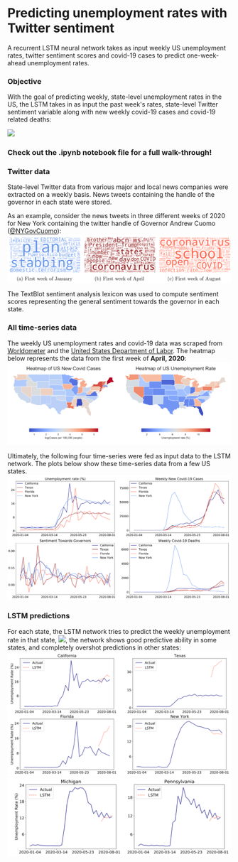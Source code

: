 # Predicting unemployment rates with Twitter sentiment
A recurrent LSTM neural network takes as input weekly US unemployment rates, twitter sentiment scores and covid-19 cases to predict one-week-ahead unemployment rates.

### Objective
With the goal of predicting weekly, state-level unemployment rates in the US, the LSTM takes in as input the past week's rates, state-level Twitter sentiment variable along with new weekly covid-19 cases and covid-19 related deaths:

<img src="https://render.githubusercontent.com/render/math?math=X_{t} =\bigg[y_{t-1}, S_{t-1}, C_{t-1}, D_{t-1}\bigg]">

### Check out the .ipynb notebook file for a full walk-through!

### Twitter data
State-level Twitter data from various major and local news companies were extracted on a weekly basis. News tweets containing the handle of the governor in each state were stored. 

As an example, consider the news tweets in three different weeks of 2020 for New York containing the twitter handle of Governor Andrew Cuomo ([@NYGovCuomo](https://twitter.com/NYGovCuomo)):
![Wordclouds](wordclouds.PNG)

The TextBlot sentiment analysis lexicon was used to compute sentiment scores representing the general sentiment towards the governor in each state. 

### All time-series data
The weekly US unemployment rates and covid-19 data was scraped from [Worldometer](https://www.worldometers.info/coronavirus/usa/) and the [United States Department of Labor](https://oui.doleta.gov/unemploy/claims.asp). The heatmap below represents the data from the first week of **April, 2020**:
![heatmap](heatmap.PNG)

Ultimately, the following four time-series were fed as input data to the LSTM network. The plots below show these time-series data from a few US states.   
![inputTimeseries](inputTimeseries.PNG)

### LSTM predictions
For each state, the LSTM network tries to predict the weekly unemployment rate in that state, <img src="https://render.githubusercontent.com/render/math?math=y_{t}">, the network shows good predictive ability in some states, and completely overshot predictions in other states:
![results](results.PNG)
![moreresults](moreResults.PNG)

